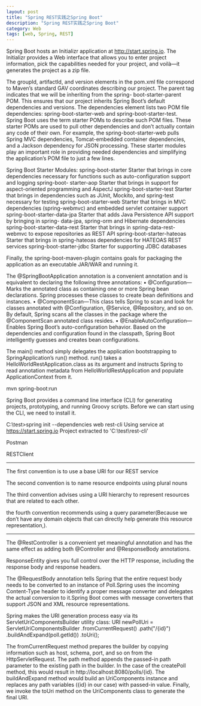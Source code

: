 ```yaml
---
layout: post
title: "Spring REST实践之Spring Boot"
description: "Spring REST实践之Spring Boot"
category: Web
tags: [web, Spring, REST]
---
```


Spring Boot hosts an Initializr application at http://start.spring.io. The Initializr provides a Web
interface that allows you to enter project information, pick the capabilities needed for your project, and
voilà—it generates the project as a zip file.

The groupId, artifactId, and version elements in the pom.xml file correspond to Maven’s standard
GAV coordinates describing our project. The parent tag indicates that we will be inheriting from the spring-
boot-starter-parent POM. This ensures that our project inherits Spring Boot’s default dependencies
and versions. The dependencies element lists two POM file dependencies: spring-boot-starter-web and
spring-boot-starter-test. Spring Boot uses the term starter POMs to describe such POM files.
These starter POMs are used to pull other dependencies and don’t actually contain any code of their
own. For example, the spring-boot-starter-web pulls Spring MVC dependencies, Tomcat-embedded
container dependencies, and a Jackson dependency for JSON processing. These starter modules play an
important role in providing needed dependencies and simplifying the application’s POM file to just a few
lines.

Spring Boot Starter Modules:
spring-boot-starter Starter that brings in core dependencies necessary for functions such
as auto-configuration support and logging
spring-boot- starter-aop Starter that brings in support for aspect-oriented programming and
AspectJ
spring-boot-starter-test Starter that brings in dependencies such as JUnit, Mockito, and
spring-test necessary for testing
spring-boot-starter-web Starter that brings in MVC dependencies (spring-webmvc) and
embedded servlet container support
spring-boot-starter-data-jpa Starter that adds Java Persistence API support by bringing in spring-
data-jpa, spring-orm and Hibernate dependencies
spring-boot-starter-data-rest Starter that brings in spring-data-rest-webmvc to expose
repositories as REST API
spring-boot-starter-hateoas Starter that brings in spring-hateoas dependencies for HATEOAS
REST services
spring-boot-starter-jdbc Starter for supporting JDBC databases

Finally, the spring-boot-maven-plugin contains goals for packaging the application as an executable
JAR/WAR and running it.

The @SpringBootApplication annotation is a convenient annotation and is equivalent to declaring the
following three annotations:
•	 @Configuration—Marks the annotated class as containing one or more Spring bean
declarations. Spring processes these classes to create bean definitions and instances.
•	 @ComponentScan—This class tells Spring to scan and look for classes annotated with
@Configuration, @Service, @Repository, and so on. By default, Spring scans all the
classes in the package where the @ComponentScan annotated class resides.
•	 @EnableAutoConfiguration—Enables Spring Boot’s auto-configuration behavior.
Based on the dependencies and configuration found in the classpath, Spring Boot
intelligently guesses and creates bean configurations.

The main() method simply delegates the application bootstrapping to SpringApplication’s run()
method. run() takes a HelloWorldRestApplication.class as its argument and instructs Spring to read
annotation metadata from HelloWorldRestApplication and populate ApplicationContext from it.

mvn spring-boot:run

Spring Boot provides a command line interface (CLI) for generating projects, prototyping, and running
Groovy scripts. Before we can start using the CLI, we need to install it.

C:\test>spring init --dependencies web rest-cli
Using service at https://start.spring.io
Project extracted to 'C:\test\rest-cli'


Postman

RESTClient

---------------------------------------------------------------------------------------------

The first convention is to use a base URI for our REST service

The second convention is to name resource endpoints using plural nouns

The third convention advises using a URI hierarchy to represent resources that are related to each other.

the fourth convention recommends using a query parameter(Because we don’t
have any domain objects that can directly help generate this resource representation,).

-------------------------------------------------------------------------------------------------------------------------------

The @RestController is
a convenient yet meaningful annotation and has the same effect as adding both @Controller and
@ResponseBody annotations.

ResponseEntity gives
you full control over the HTTP response, including the response body and response headers.

The @RequestBody annotation tells Spring that the entire request body needs to be
converted to an instance of Poll.Spring uses the incoming Content-Type header to identify a proper message
converter and delegates the actual conversion to it.Spring Boot comes with message converters that support
JSON and XML resource representations.

Spring makes the URI generation process easy
via its ServletUriComponentsBuilder utility class:
URI newPollUri = ServletUriComponentsBuilder
.fromCurrentRequest()
.path("/{id}")
.buildAndExpand(poll.getId())
.toUri();

The fromCurrentRequest method prepares the builder by copying information such as host,
schema, port, and so on from the HttpServletRequest. The path method appends the passed-in path
parameter to the existing path in the builder. In the case of the createPoll method, this would result in
http://localhost:8080/polls/{id}. The buildAndExpand method would build an UriComponents instance
and replaces any path variables ({id} in our case) with passed-in value. Finally, we invoke the toUri method
on the UriComponents class to generate the final URI.